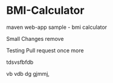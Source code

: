 BMI-Calculator
==============

maven web-app sample - bmi calculator

Small Changes remove 

Testing Pull request once more

tdsvsfbfdb

vb vdb dg
gjmmj,
